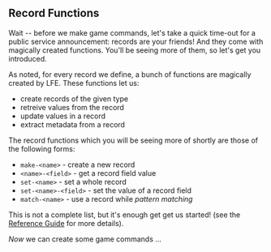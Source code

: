 ## Record Functions

Wait -- before we make game commands, let's take a quick time-out for a public service announcement: records are your friends! And they come with magically created functions. You'll be seeing more of them, so let's get you introduced.

As noted, for every record we define, a bunch of functions are magically created by LFE. These functions let us:
 * create records of the given type
 * retreive values from the record
 * update values in a record
 * extract metadata from a record

The record functions which you will be seeing more of shortly are those of the following forms:
* ``make-<name>`` - create a new record
* ``<name>-<field>`` - get a record field value
* ``set-<name>`` - set a whole record
* ``set-<name>-<field>`` - set the value of a record field
* ``match-<name>`` - use a record while *pattern matching*

This is not a complete list, but it's enough get get us started! (see the
[Reference Guide](http://lfe.gitbooks.io/reference-guide/content/16.html) for
more details).

*Now* we can create some game commands ...
